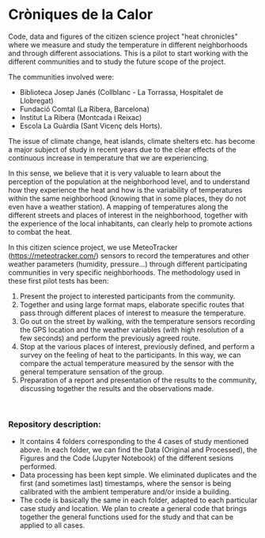 # Cròniques de la Calor
Code, data and figures of the citizen science project "heat chronicles" where we measure and study the temperature in different neighborhoods and through different associations. This is a pilot to start working with the different communities and to study the future scope of the project. 

The communities involved were:
  - Biblioteca Josep Janés (Collblanc - La Torrassa, Hospitalet de Llobregat)
  - Fundació Comtal (La Ribera, Barcelona)
  - Institut La Ribera (Montcada i Reixac)
  - Escola La Guàrdia (Sant Vicenç dels Horts).

The issue of climate change, heat islands, climate shelters etc. has become a major subject of study in recent years due to the clear effects of the continuous increase in temperature that we are experiencing.

In this sense, we believe that it is very valuable to learn about the perception of the population at the neighborhood level, and to understand how they experience the heat and how is the variability of temperatures within the same neighborhood (knowing that in some places, they do not even have a weather station). A mapping of temperatures along the different streets and places of interest in the neighborhood, together with the experience of the local inhabitants, can clearly help to promote actions to combat the heat. 

In this citizen science project, we use MeteoTracker (https://meteotracker.com/) sensors to record the temperatures and other weather parameters (humidity, pressure...) through different participating communities in very specific neighborhoods. The methodology used in these first pilot tests has been: 

  1. Present the project to interested participants from the community.
  2. Together and using large format maps, elaborate specific routes that pass through different places of interest to measure the temperature. 
  3. Go out on the street by walking, with the temperature sensors recording the GPS location and the weather variables (with high resolution of a few seconds) and perform the previously agreed route.
  4. Stop at the various places of interest, previously defined, and perform a survey on the feeling of heat to the participants. In this way, we can compare the actual temperature measured by the sensor with the general temperature sensation of the group.
  5. Preparation of a report and presentation of the results to the community, discussing together the results and the observations made.

<br> 

### Repository description:

- It contains 4 folders corresponding to the 4 cases of study mentioned above. In each folder, we can find the Data (Original and Processed), the Figures and the Code (Jupyter Notebook) of the different sesions performed.
- Data processing has been kept simple. We eliminated duplicates and the first (and sometimes last) timestamps, where the sensor is being calibrated with the ambient temperature and/or inside a building.
- The code is basically the same in each folder, adapted to each particular case study and location. We plan to create a general code that brings together the general functions used for the study and that can be applied to all cases.
